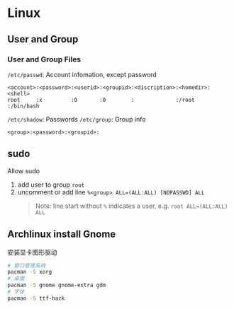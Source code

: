 # Linux

## User and Group

### User and Group Files

`/etc/passwd`: Account infomation, except password

```
<account>:<password>:<userid>:<groupid>:<discription>:<homedir>:<shell>
root     :x         :0       :0        :             :/root    :/bin/bash
```

`/etc/shadow`: Passwords
`/etc/group`: Group info

```
<group>:<password>:<groupid>:
```

## sudo

Allow sudo

1. add user to group `root`
2. uncomment or add line `%<group> ALL=(ALL:ALL) [NOPASSWD] ALL`
   > Note: line start without `%` indicates a user, e.g. `root ALL=(ALL:ALL) ALL`

## Archlinux install Gnome

安装显卡图形驱动
```bash
# 窗口管理系统
pacman -S xorg
# 桌面
pacman -S gnome gnome-extra gdm
# 字体
pacman -S ttf-hack
```